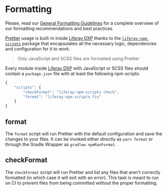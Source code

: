 # Formatting

Please, read our [General Formatting Guidelines](../general/formatting.md) for a complete overview of our formatting recommendations and best practices.

[Prettier](https://prettier.io/) usage is built-in inside [Liferay DXP](https://github.com/liferay/liferay-portal) thanks to the [`liferay-npm-scripts`](https://github.com/liferay/liferay-npm-tools/tree/master/packages/liferay-npm-scripts) package that encapsulates all the necessary logic, dependencies and configuration for it to work.

> Only JavaScript and SCSS files are formatted using Prettier

Every module inside [Liferay DXP](https://github.com/liferay/liferay-portal) with JavaScript or SCSS files should contain a `package.json` file with at least the following npm scripts:

```javascript
{
    "scripts": {
        "checkFormat": "liferay-npm-scripts check",
        "format": "liferay-npm-scripts fix"
    }
}
```

## format

The `format` script will run Prettier with the default configuration and save the changes to your files. It can be invoked either directly as `yarn format` or through the Gradle Wrapper as `gradlew npmRunFormat`.

## checkFormat

The `checkFormat` script will run Prettier and list any files that aren't correctly formatted (in which case it will exit with an error). This task is meant to run on CI to prevent files from being committed without the proper formatting.
